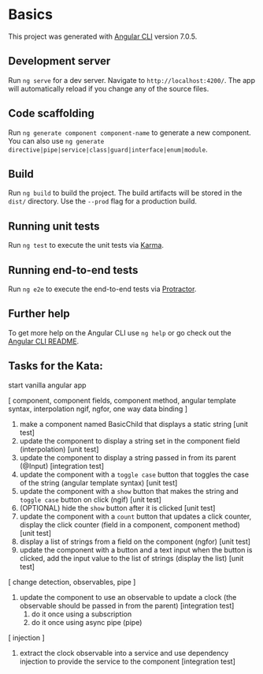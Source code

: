 # Basics

This project was generated with [Angular CLI](https://github.com/angular/angular-cli) version 7.0.5.

## Development server

Run `ng serve` for a dev server. Navigate to `http://localhost:4200/`. The app will automatically reload if you change any of the source files.

## Code scaffolding

Run `ng generate component component-name` to generate a new component. You can also use `ng generate directive|pipe|service|class|guard|interface|enum|module`.

## Build

Run `ng build` to build the project. The build artifacts will be stored in the `dist/` directory. Use the `--prod` flag for a production build.

## Running unit tests

Run `ng test` to execute the unit tests via [Karma](https://karma-runner.github.io).

## Running end-to-end tests

Run `ng e2e` to execute the end-to-end tests via [Protractor](http://www.protractortest.org/).

## Further help

To get more help on the Angular CLI use `ng help` or go check out the [Angular CLI README](https://github.com/angular/angular-cli/blob/master/README.md).


## Tasks for the Kata:

start vanilla angular app

[
 component,
 component fields,
 component method,
 angular template syntax,
 interpolation ngif,
 ngfor,
 one way data binding
]

1. make a component named BasicChild that displays a static string [unit test]
1. update the component to display a string set in the component field (interpolation) [unit test]
1. update the component to display a string passed in from its parent (@Input) [integration test]
1. update the component with a `toggle case` button that toggles the case of the string (angular template syntax) [unit test]
1. update the component with a `show` button that makes the string and `toggle case` button on click (ngif) [unit test]
1. (OPTIONAL) hide the `show` button after it is clicked [unit test]
1. update the component with a `count` button that updates a click counter, display the click counter (field in a component, component method) [unit test]
1. display a list of strings from a field on the component (ngfor) [unit test]
1. update the component with a button and a text input when the button is clicked, add the input value to the list of strings (display the list) [unit test] 

[
 change detection,
 observables,
 pipe
]

1. update the component to use an observable to update a clock (the observable should be passed in from the parent) [integration test]
    1. do it once using a subscription
    1. do it once using async pipe (pipe)

[
 injection
]

1. extract the clock observable into a service and use dependency injection to provide the service to the component [integration test]

